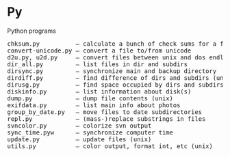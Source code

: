 # Py
Python programs

<pre>
chksum.py          — calculate a bunch of check sums for a file</dd>  
convert-unicode.py — convert a file to/from unicode  
d2u.py, u2d.py     — convert files between unix and dos endline agreement  
dir_all.py         — list files in dir and subdirs  
dirsync.py         — synchronize main and backup directory  
dirdiff.py         — find difference of dirs and subdirs (unix)  
dirusg.py          — find space occupied by dirs and subdirs (unix)  
diskinfo.py        — list information about disk(s)  
dump.py            — dump file contents (unix)  
exifdata.py        — list main info about photos  
group_by_date.py   — move files to date subdirectories  
repl.py            — (mass-)replace substrings in files  
svncolor.py        — colorize svn output  
sync_time.pyw      — synchronize computer time  
update.py          — update files (unix)  
utils.py           — color output, format_int, etc (unix)  
</pre>
